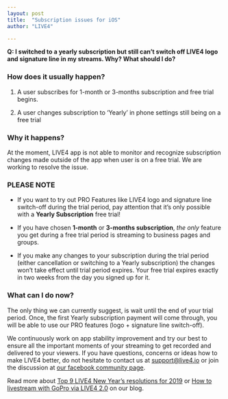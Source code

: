 ```yaml
---
layout: post
title:  "Subscription issues for iOS"
author: "LIVE4"

---
```


**Q: I switched to a yearly subscription but still can’t switch off LIVE4 logo and signature line in my streams.
Why? What should I do?**

###	How does it usually happen?

   1. A user subscribes for 1-month or 3-months subscription and free trial begins.

   2. A user changes subscription to ‘Yearly’ in phone settings still being on a free trial

### Why it happens?

At the moment, LIVE4 app is not able to monitor and recognize subscription changes made outside of the app when
user is on a free trial. We are working to resolve  the issue.

### PLEASE NOTE

   - If you want to try out PRO Features like LIVE4 logo and signature line switch-off during the trial period,
   pay attention that it’s only possible with a **Yearly Subscription** free trial!

   - If you have chosen **1-month** or **3-months subscription**, *the only* feature you get during a free trial period is
    streaming to business pages and groups.

   - If you make any changes to your subscription during the trial period (either cancellation or switching to a
    Yearly subscription) the changes won’t take effect until trial period expires. Your free trial expires exactly
    in two weeks from the day you signed up for it.

### What can I do now?

The only thing we can currently suggest, is wait until the end of your trial period. Once, the first Yearly
subscription payment will come through, you will be able to use our PRO features (logo + signature line switch-off).

We continuously work on app stability improvement and try our best to ensure all the important moments of your
streaming to get recorded and delivered to your viewers. If you have questions, concerns or ideas how to make LIVE4
better, do not hesitate to contact us at [support@live4.io](mailto:support@live4.io) or join the discussion at
[our facebook community page](https://www.facebook.com/LIVE4GoPro/).

Read more about [Top 9 LIVE4 New Year’s resolutions for 2019](https://live4.io/blog/LIVE4-new-year) or
[How to livestream with GoPro via LIVE4 2.0](https://live4.io/blog/LIVE4-new-version-new-features) on our blog.















